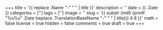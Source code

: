 +++
title = '{{ replace .Name "-" " " | title }}'
description = ''
date = {{ .Date }}
categories = ['']
tags = ['']
image = ''
slug = '{{ substr (md5 (printf "%s%s" .Date (replace .TranslationBaseName "-" " " | title))) 4 8 }}'
math = false
license = true
hidden = false
comments = true
draft = true
+++

